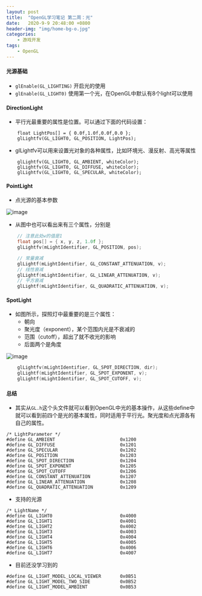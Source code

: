 ```yaml
---
layout: post
title:  "OpenGL学习笔记 第二周：光"
date:   2020-9-9 20:48:00 +0800
header-img: "img/home-bg-o.jpg"
categories: 
	- 游戏开发
tags:
    - OpenGL
---
```


#### 光源基础

- `glEnable(GL_LIGHTING)` 开启光的使用
- `glEnable(GL_LIGHT0)` 使用第一个光，在OpenGL中默认有8个light可以使用

#### DirectionLight

- 平行光最重要的属性是位置。可以通过下面的代码设置：

```
    float LightPos[] = { 0.0f,1.0f,0.0f,0.0 };
	glLightfv(GL_LIGHT0, GL_POSITION, LightPos);
```

<!--more-->

- glLightfv可以用来设置光对象的各种属性，比如环境光、漫反射、高光等属性

```
    glLightfv(GL_LIGHT0, GL_AMBIENT, whiteColor);
    glLightfv(GL_LIGHT0, GL_DIFFUSE, whiteColor);
    glLightfv(GL_LIGHT0, GL_SPECULAR, whiteColor);
```

#### PointLight

- 点光源的基本参数

![image](https://note.youdao.com/yws/res/32288/AC88C27AAE624EC1AAB0A4E75BD43E87)

- 从图中也可以看出来有三个属性，分别是

```cpp
    // 注意此处w的值是1
    float pos[] = { x, y, z, 1.0f };
    glLightfv(mLightIdentifier, GL_POSITION, pos);

    // 常量衰减
	glLightf(mLightIdentifier, GL_CONSTANT_ATTENUATION, v);
	// 线性衰减
	glLightf(mLightIdentifier, GL_LINEAR_ATTENUATION, v);
	// 平方衰减
	glLightf(mLightIdentifier, GL_QUADRATIC_ATTENUATION, v);
```

#### SpotLight

- 如图所示，探照灯中最重要的是三个属性：
    - 朝向
    - 聚光度（exponent），某个范围内光是不衰减的
    - 范围（cutoff），超出了就不收光的影响
    - 后面两个是角度

![image](https://note.youdao.com/yws/res/32389/B033236A23544232A00391E1BB72B813)

```cpp
	glLightfv(mLightIdentifier, GL_SPOT_DIRECTION, dir);
	glLightf(mLightIdentifier, GL_SPOT_EXPONENT, v);
	glLightf(mLightIdentifier, GL_SPOT_CUTOFF, v);
```

#### 总结

- 其实从`GL.h`这个头文件就可以看到OpenGL中光的基本操作，从这些define中就可以看到前四个是光的基本属性，同时适用于平行光。聚光度和点光源各有自己的属性。

```
/* LightParameter */
#define GL_AMBIENT                        0x1200
#define GL_DIFFUSE                        0x1201
#define GL_SPECULAR                       0x1202
#define GL_POSITION                       0x1203
#define GL_SPOT_DIRECTION                 0x1204
#define GL_SPOT_EXPONENT                  0x1205
#define GL_SPOT_CUTOFF                    0x1206
#define GL_CONSTANT_ATTENUATION           0x1207
#define GL_LINEAR_ATTENUATION             0x1208
#define GL_QUADRATIC_ATTENUATION          0x1209
```

- 支持的光源

```
/* LightName */
#define GL_LIGHT0                         0x4000
#define GL_LIGHT1                         0x4001
#define GL_LIGHT2                         0x4002
#define GL_LIGHT3                         0x4003
#define GL_LIGHT4                         0x4004
#define GL_LIGHT5                         0x4005
#define GL_LIGHT6                         0x4006
#define GL_LIGHT7                         0x4007
```

- 目前还没学习到的

```
#define GL_LIGHT_MODEL_LOCAL_VIEWER       0x0B51
#define GL_LIGHT_MODEL_TWO_SIDE           0x0B52
#define GL_LIGHT_MODEL_AMBIENT            0x0B53
```